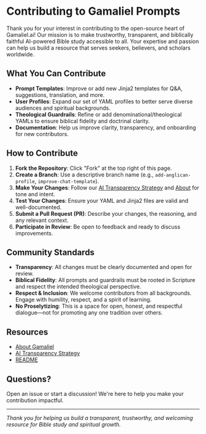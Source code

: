 # Contributing to Gamaliel Prompts

Thank you for your interest in contributing to the open-source heart of Gamaliel.ai! Our mission is to make trustworthy, transparent, and biblically faithful AI-powered Bible study accessible to all. Your expertise and passion can help us build a resource that serves seekers, believers, and scholars worldwide.

## What You Can Contribute
- **Prompt Templates**: Improve or add new Jinja2 templates for Q&A, suggestions, translation, and more.
- **User Profiles**: Expand our set of YAML profiles to better serve diverse audiences and spiritual backgrounds.
- **Theological Guardrails**: Refine or add denominational/theological YAMLs to ensure biblical fidelity and doctrinal clarity.
- **Documentation**: Help us improve clarity, transparency, and onboarding for new contributors.

## How to Contribute
1. **Fork the Repository**: Click "Fork" at the top right of this page.
2. **Create a Branch**: Use a descriptive branch name (e.g., `add-anglican-profile`, `improve-chat-template`).
3. **Make Your Changes**: Follow our [AI Transparency Strategy](../docs/ai-transparency-strategy.md) and [About](../client/src/components/About.jsx) for tone and intent.
4. **Test Your Changes**: Ensure your YAML and Jinja2 files are valid and well-documented.
5. **Submit a Pull Request (PR)**: Describe your changes, the reasoning, and any relevant context.
6. **Participate in Review**: Be open to feedback and ready to discuss improvements.

## Community Standards
- **Transparency**: All changes must be clearly documented and open for review.
- **Biblical Fidelity**: All prompts and guardrails must be rooted in Scripture and respect the intended theological perspective.
- **Respect & Inclusion**: We welcome contributors from all backgrounds. Engage with humility, respect, and a spirit of learning.
- **No Proselytizing**: This is a space for open, honest, and respectful dialogue—not for promoting any one tradition over others.

## Resources
- [About Gamaliel](../client/src/components/About.jsx)
- [AI Transparency Strategy](../docs/ai-transparency-strategy.md)
- [README](README.md)

## Questions?
Open an issue or start a discussion! We're here to help you make your contribution impactful.

---

*Thank you for helping us build a transparent, trustworthy, and welcoming resource for Bible study and spiritual growth.* 